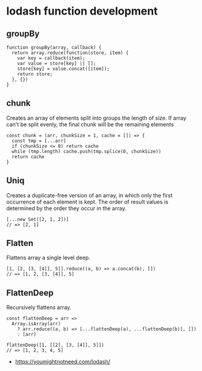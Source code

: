 # lodash function development


## groupBy

```
function groupBy(array, callback) {
  return array.reduce(function(store, item) {
    var key = callback(item);
    var value = store[key] || [];
    store[key] = value.concat([item]);
    return store;
  }, {})
}

```

## chunk
Creates an array of elements split into groups the length of size. If array can't be split evenly, the final chunk will be the remaining elements

```
const chunk = (arr, chunkSize = 1, cache = []) => {
  const tmp = [...arr]
  if (chunkSize <= 0) return cache
  while (tmp.length) cache.push(tmp.splice(0, chunkSize))
  return cache
}
```


## Uniq
Creates a duplicate-free version of an array, in which only the first occurrence of each element is kept. The order of result values is determined by the order they occur in the array.

```
[...new Set([2, 1, 2])]
// => [2, 1]
```

## Flatten
Flattens array a single level deep.

```
[1, [2, [3, [4]], 5]].reduce((a, b) => a.concat(b), [])
// => [1, 2, [3, [4]], 5]
```
## FlattenDeep
Recursively flattens array.

```
const flattenDeep = arr =>
  Array.isArray(arr)
    ? arr.reduce((a, b) => [...flattenDeep(a), ...flattenDeep(b)], [])
    : [arr]

flattenDeep([1, [[2], [3, [4]], 5]])
// => [1, 2, 3, 4, 5]
```

- https://youmightnotneed.com/lodash/
